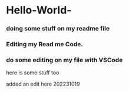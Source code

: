 # Hello-World-

### doing some stuff on my readme file
### Editing my Read me Code.

### do some editing on my file with VSCode

here is some stuff too

added an edit here 202231019
